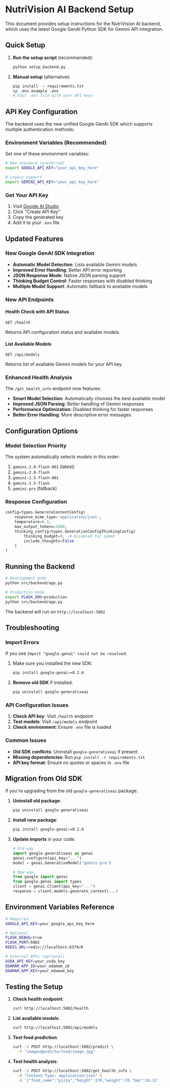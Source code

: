 # NutriVision AI Backend Setup

This document provides setup instructions for the NutriVision AI backend, which uses the latest Google GenAI Python SDK for Gemini API integration.

## Quick Setup

1. **Run the setup script** (recommended):
   ```bash
   python setup_backend.py
   ```

2. **Manual setup** (alternative):
   ```bash
   pip install -r requirements.txt
   cp .env.example .env
   # Edit .env file with your API keys
   ```

## API Key Configuration

The backend uses the new unified Google GenAI SDK which supports multiple authentication methods:

### Environment Variables (Recommended)

Set one of these environment variables:

```bash
# New standard (preferred)
export GOOGLE_API_KEY="your_api_key_here"

# Legacy support
export GEMINI_API_KEY="your_api_key_here"
```

### Get Your API Key

1. Visit [Google AI Studio](https://aistudio.google.com/app/apikey)
2. Click "Create API Key"
3. Copy the generated key
4. Add it to your `.env` file

## Updated Features

### New Google GenAI SDK Integration

- **Automatic Model Detection**: Lists available Gemini models
- **Improved Error Handling**: Better API error reporting
- **JSON Response Mode**: Native JSON parsing support
- **Thinking Budget Control**: Faster responses with disabled thinking
- **Multiple Model Support**: Automatic fallback to available models

### New API Endpoints

#### Health Check with API Status
```
GET /health
```
Returns API configuration status and available models.

#### List Available Models
```
GET /api/models
```
Returns list of available Gemini models for your API key.

### Enhanced Health Analysis

The `/get_health_info` endpoint now features:
- **Smart Model Selection**: Automatically chooses the best available model
- **Improved JSON Parsing**: Better handling of Gemini responses
- **Performance Optimization**: Disabled thinking for faster responses
- **Better Error Handling**: More descriptive error messages

## Configuration Options

### Model Selection Priority

The system automatically selects models in this order:
1. `gemini-2.0-flash-001` (latest)
2. `gemini-2.0-flash`
3. `gemini-1.5-flash-001`
4. `gemini-1.5-flash`
5. `gemini-pro` (fallback)

### Response Configuration

```python
config=types.GenerateContentConfig(
    response_mime_type='application/json',
    temperature=0.3,
    max_output_tokens=1000,
    thinking_config=types.GenerationConfigThinkingConfig(
        thinking_budget=0,  # Disabled for speed
        include_thoughts=False
    )
)
```

## Running the Backend

```bash
# Development mode
python src/backend/app.py

# Production mode
export FLASK_ENV=production
python src/backend/app.py
```

The backend will run on `http://localhost:5002`

## Troubleshooting

### Import Errors

If you see `Import "google.genai" could not be resolved`:

1. Make sure you installed the new SDK:
   ```bash
   pip install google-genai>=0.2.0
   ```

2. **Remove old SDK** if installed:
   ```bash
   pip uninstall google-generativeai
   ```

### API Configuration Issues

1. **Check API key**: Visit `/health` endpoint
2. **Test models**: Visit `/api/models` endpoint
3. **Check environment**: Ensure `.env` file is loaded

### Common Issues

- **Old SDK conflicts**: Uninstall `google-generativeai` if present
- **Missing dependencies**: Run `pip install -r requirements.txt`
- **API key format**: Ensure no quotes or spaces in `.env` file

## Migration from Old SDK

If you're upgrading from the old `google-generativeai` package:

1. **Uninstall old package**:
   ```bash
   pip uninstall google-generativeai
   ```

2. **Install new package**:
   ```bash
   pip install google-genai>=0.2.0
   ```

3. **Update imports** in your code:
   ```python
   # Old way
   import google.generativeai as genai
   genai.configure(api_key="...")
   model = genai.GenerativeModel('gemini-pro')
   
   # New way
   from google import genai
   from google.genai import types
   client = genai.Client(api_key="...")
   response = client.models.generate_content(...)
   ```

## Environment Variables Reference

```bash
# Required
GOOGLE_API_KEY=your_google_api_key_here

# Optional
FLASK_DEBUG=true
FLASK_PORT=5002
REDIS_URL=redis://localhost:6379/0

# External APIs (optional)
USDA_API_KEY=your_usda_key
EDAMAM_APP_ID=your_edamam_id
EDAMAM_APP_KEY=your_edamam_key
```

## Testing the Setup

1. **Check health endpoint**:
   ```bash
   curl http://localhost:5002/health
   ```

2. **List available models**:
   ```bash
   curl http://localhost:5002/api/models
   ```

3. **Test food prediction**:
   ```bash
   curl -X POST http://localhost:5002/predict \
     -F "image=@path/to/food/image.jpg"
   ```

4. **Test health analysis**:
   ```bash
   curl -X POST http://localhost:5002/get_health_info \
     -H "Content-Type: application/json" \
     -d '{"food_name":"pizza","height":170,"weight":70,"bmi":24.2}'
   ```
